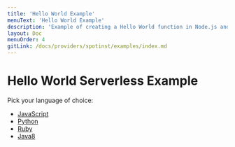 ```yaml
---
title: 'Hello World Example'
menuText: 'Hello World Example'
description: 'Example of creating a Hello World function in Node.js and Python with the Serverless framework'
layout: Doc
menuOrder: 4
gitLink: /docs/providers/spotinst/examples/index.md
---
```


# Hello World Serverless Example 

Pick your language of choice:

* [JavaScript](./node)
* [Python](./python)
* [Ruby](./ruby)
* [Java8](./java8)
